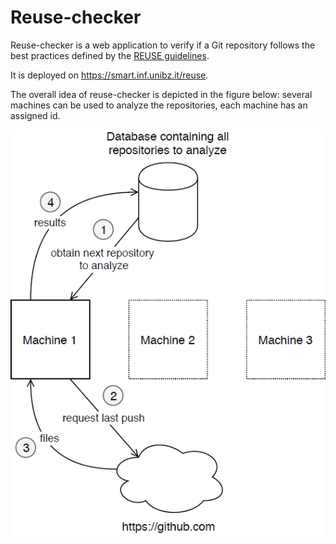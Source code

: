 # Reuse-checker

Reuse-checker is a web application to verify if a Git repository follows the
best practices defined by the [REUSE guidelines](https://reuse.software/).

It is deployed on <https://smart.inf.unibz.it/reuse>.

The overall idea of reuse-checker is depicted in the figure below: several machines can be used to analyze the repositories, each machine has an assigned id. 

![Overall idea][figure1]

[figure1]: https://github.com/riccardofelluga/reuse-checker/blob/master/documentation/idea.png "Overall idea of reuse-checker"